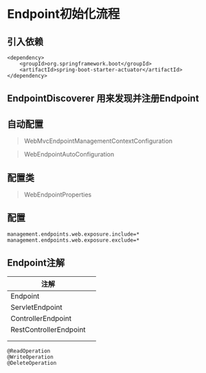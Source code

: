 # Endpoint初始化流程

## 引入依赖
``` 
<dependency>
    <groupId>org.springframework.boot</groupId>
    <artifactId>spring-boot-starter-actuator</artifactId>
</dependency>
```

## EndpointDiscoverer 用来发现并注册Endpoint

## 自动配置
> WebMvcEndpointManagementContextConfiguration

> WebEndpointAutoConfiguration

## 配置类
> WebEndpointProperties

## 配置

``` 
management.endpoints.web.exposure.include=*
management.endpoints.web.exposure.exclude=*
```
## Endpoint注解

|注解||
|---|---|
|Endpoint||
|ServletEndpoint||
|ControllerEndpoint||
|RestControllerEndpoint||
|||
|||





``` 
@ReadOperation
@WriteOperation
@DeleteOperation
```







































































































































































































































